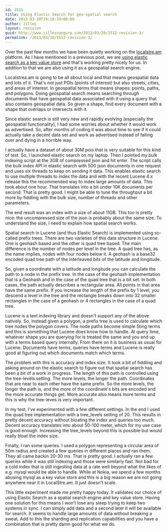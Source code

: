 ```yaml
---
id: 1515
title: Using Elastic Search for geo-spatial search
date: 2013-03-20T19:18:33+00:00
author: Jilles
layout: revision
guid: http://www.jillesvangurp.com/2013/03/20/1512-revision-3/
permalink: /2013/03/20/1512-revision-3/
---
```

Over the past few months we have been quietly working on the <a href="http://localstre.am">localstre.am</a> platform. As I have mentioned in a previous post, we are <a href="http://www.jillesvangurp.com/2013/01/15/using-elastic-search-as-a-key-value-store/">using elastic search as a key value store</a> and that's working pretty nicely for us. In addition to that we are also using it as a geospatial search engine.

Localstrea.am is going to be all about local and that means geospatial data and lots of it. That's not just POIs (points of interest) but also streets, cities, and areas of interest. In geospatial terms that means shapes: points, paths, and polygons. Doing geospatial search means searching through documents that have geospatial data associated with it using a query that also contains geospatial data. So given a shape, find every document with a shape that overlaps or intersects with it.

Since elastic search is still very new and rapidly evolving (especially the geospatial functionality), I had some worries about whether it would work as advertised. So, after months of coding it was about time to see if it could actually take a decent data set and work as advertised instead of falling over and dying in a horrible way. 

<!--more-->

I actually have a dataset of about 30M pois that is very suitable for this kind of test. So, I launched elastic search on my laptop. Then I pointed my bulk indexing script at the 3GB of compressed json and hit enter. The script calls the bulk index API in elastic search with 500 json documents in one request and uses six threads to keep on sending it data. This enables elastic search to use multiple threads to index the data and with the recent Lucene 4.x release this the recommended way to index large amounts of data. This took about one hour. That translates into a bit under 10K documents per second. That is pretty good. I might be able to tune the throughput a bit more by fiddling with the bulk size, number of threads and other parameters. 

The end result was an index with a size of about 11GB. This too is pretty nice: the uncompressed size of the json is probably about the same size. To understand the size, I need to explain how spatial search works. 

Spatial search in Lucene (and thus Elastic Search) is implemented using so-called prefix trees. There are two varieties of this data structure in Lucene. One is geohash based and the other is quad tree based. The main difference is the number of nodes per level in the tree. A quad tree has, as the name implies, nodes with four nodes below it. A geohash is a base32 encoded quad tree path of the interleaved bits of the latitude and longitude. 

So, given a coordinate with a latitude and longitude you can calculate the path to a node in the prefix tree. In the case of the geohash implementation that is a Geohash and in the case of the quad tree that is a bit set. In both cases, the path actually describes a rectangular area. All points in that area have the same prefix. If you increase the length of the prefix by 1 level, you descend a level in the tree and the rectangle breaks down into 32 smaller rectangles in the case of a geohash or 4 rectangles in the case of a quad tree.

Lucene is a text indexing library and doesn't support any of the above natively. So, instead given a polygon, a prefix tree is used to calculate which tree nodes the polygon covers. The node paths become simple Sting terms and this is something that Lucene does know how to handle. At query time, whatever shape you are querying for is treated the same and you end up with a terms based query internally. From there on it is business as usual for Lucene. Documents have terms, queries have terms and Lucene is really good at figuring out which documents match which terms.

The problem with this is accuracy and index size. It took a bit of fiddling and asking around on the elastic search to figure out that spatial search has been a bit of a work in progress. The length of this path is controlled using the tree-levels setting. The more levels, the longer the path. Coordinates that are near to each other have the same prefix. So the more levels, the longer the path is, and the more of the coordinate's bits are encoded and the more accurate things get. More accurate also means more terms and this is why the tree-leves is very important.

In my test, I've experimented with a few different settings. In the end I used the quad tree implementation with a tree_levels setting of 20. This results in pretty decent accuracy without bloating the index and queries too much. Decent accuracy translates into about 50-100 meter, which for my use case is good enough. Increasing the tree_levels beyond this is possible but would really bloat the index size. 

Finally, I ran some queries. I used a polygon representing a circular area of 50m radius and created a few queries in different places and ran them. They all came backin 20-30 ms. That is pretty good. I actually ran a few queries while it was still indexing and those were similarly fast. Not bad for a cold index that is still ingesting data at a rate well beyond what the likes of e.g. mysql would be able to handle. While at Nokia, we spend a few months abusing mysql as a key value store and this is a big reason we are not going anywhere near it in LocalStre.am. It just doesn't scale.

This little experiment made me pretty happy today. It validates our choice of using Elastic Search as a spatial search engine and key value store. Having one solution for this means I won't lose any sleep trying to keep two systems in sync. I can simply add data and a second later it will be available for search. It seems to handle large amounts of data without breaking a sweat. Add to this the sharding and replication capabilities and you have a combination that is pretty damn good for what we do.
